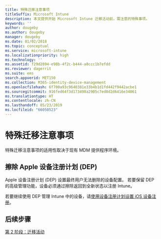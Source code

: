 ```yaml
---
title: 特殊迁移注意事项
titleSuffix: Microsoft Intune
description: 本文提供开始 Microsoft Intune 迁移活动前，需注意的特殊事项。
keywords: ''
author: dougeby
ms.author: dougeby
manager: dougeby
ms.date: 01/02/2018
ms.topic: conceptual
ms.service: microsoft-intune
ms.localizationpriority: high
ms.technology: ''
ms.assetid: f29d2894-e98b-4f2c-b444-a8ccc1b7efdd
ms.reviewer: dagerrit
ms.suite: ems
search.appverid: MET150
ms.collection: M365-identity-device-management
ms.openlocfilehash: 6f700a93c9640381e33b4b1d1fd442f9442acbe1
ms.sourcegitcommit: 916fed64f3d173498a2905c7ed8d2d6416e34061
ms.translationtype: HT
ms.contentlocale: zh-CN
ms.lasthandoff: 05/23/2019
ms.locfileid: "66050523"
---
```

# <a name="special-migration-considerations"></a>特殊迁移注意事项

特殊迁移注意事项的适用性取决于现有 MDM 提供程序环境。

## <a name="wipe-for-apples-device-enrollment-program-dep"></a>擦除 Apple 设备注册计划 (DEP)

Apple 设备注册计划 (DEP) 设置最终用户无法删除的设备配置。 若要保留 DEP 的高级管理功能，设备必须通过擦除返回到全新状态以注册 Intune。

若要继续使用 DEP 管理 Intune 中的设备，请[使用设备注册计划设置 iOS 设备注册](device-enrollment-program-enroll-ios.md)。


## <a name="next-steps"></a>后续步骤

[第 2 阶段：迁移活动](migration-guide-campaign.md)
